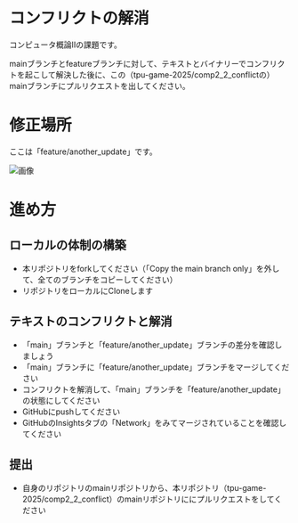 # コンフリクトの解消
コンピュータ概論IIの課題です。

mainブランチとfeatureブランチに対して、テキストとバイナリーでコンフリクトを起こして解決した後に、この（tpu-game-2025/comp2_2_conflictの）mainブランチにプルリクエストを出してください。

# 修正場所

ここは「feature/another_update」です。

![画像](image.png)

# 進め方

## ローカルの体制の構築
* 本リポジトリをforkしてください（「Copy the main branch only」を外して、全てのブランチをコピーしてください）
* リポジトリをローカルにCloneします

## テキストのコンフリクトと解消
* 「main」ブランチと「feature/another_update」ブランチの差分を確認しましょう
* 「main」ブランチに「feature/another_update」ブランチをマージしてください
* コンフリクトを解消して、「main」ブランチを「feature/another_update」の状態にしてください
* GitHubにpushしてください
* GitHubのInsightsタブの「Network」をみてマージされていることを確認してください

## 提出

* 自身のリポジトリのmainリポジトリから、本リポジトリ（tpu-game-2025/comp2_2_conflict）のmainリポジトリににプルリクエストをしてください
